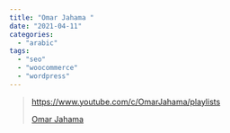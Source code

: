 ```yaml
---
title: "Omar Jahama "
date: "2021-04-11"
categories:
  - "arabic"
tags:
  - "seo"
  - "woocommerce"
  - "wordpress"
---
```


> https://www.youtube.com/c/OmarJahama/playlists
>
> [Omar Jahama ](https://www.youtube.com/c/OmarJahama/playlists)
